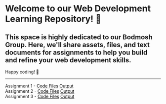 # Welcome to our Web Development Learning Repository! 🚀

## This space is highly dedicated to our Bodmosh Group. Here, we'll share assets, files, and text documents for assignments to help you build and refine your web development skills.

Happy coding! 🎉

<hr>

<div>
  Assignment 1 - <a style="color: black;" href="https://github.com/icodervivek/bodmosh-webdev/tree/main/assignment_1">Code Files</a>  <a style="color: black;" href="https://icodervivek.github.io/bodmosh-webdev/assignment_1/">Output</a>
</div>
<div>
Assignment 2 - <a style="color: black;" href="https://github.com/icodervivek/bodmosh-webdev/tree/main/assignment_2">Code Files</a>  <a style="color: black;" href="https://icodervivek.github.io/bodmosh-webdev/assignment_2/">Output</a> 
</div>
<div>
Assignment 3 - <a style="color: black;" href="https://github.com/icodervivek/bodmosh-webdev/tree/main/assignment_3">Code Files</a>  <a style="color: black;" href="https://icodervivek.github.io/bodmosh-webdev/assignment_3/">Output</a>
</div>
